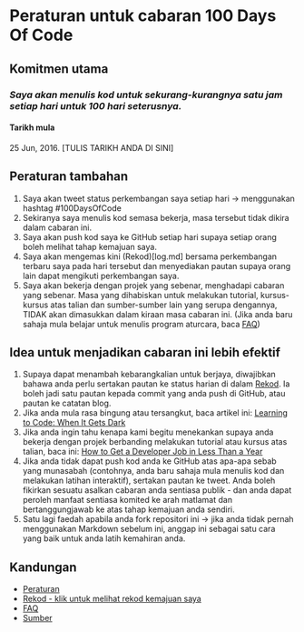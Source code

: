 # Peraturan untuk cabaran 100 Days Of Code

## Komitmen utama
### *Saya akan menulis kod untuk sekurang-kurangnya satu jam setiap hari untuk 100 hari seterusnya.*

#### Tarikh mula
25 Jun, 2016. [TULIS TARIKH ANDA DI SINI]

## Peraturan tambahan
1. Saya akan tweet status perkembangan saya setiap hari -> menggunakan hashtag #100DaysOfCode
2. Sekiranya saya menulis kod semasa bekerja, masa tersebut tidak dikira dalam cabaran ini.
3. Saya akan push kod saya ke GitHub setiap hari supaya setiap orang boleh melihat tahap kemajuan saya.
4. Saya akan mengemas kini (Rekod)[log.md] bersama perkembangan terbaru saya pada hari tersebut dan menyediakan pautan supaya orang lain dapat mengikuti perkembangan saya.
5. Saya akan bekerja dengan projek yang sebenar, menghadapi cabaran yang sebenar. Masa yang dihabiskan untuk melakukan tutorial, kursus-kursus atas talian dan sumber-sumber lain yang serupa dengannya, TIDAK akan dimasukkan dalam kiraan masa cabaran ini. (Jika anda baru sahaja mula belajar untuk menulis program aturcara, baca [FAQ](FAQ.md))


## Idea untuk menjadikan cabaran ini lebih efektif
1. Supaya dapat menambah kebarangkalian untuk berjaya, diwajibkan bahawa anda perlu sertakan pautan ke status harian di dalam [Rekod](log.md). Ia boleh jadi satu pautan kepada commit yang anda push di GitHub, atau pautan ke catatan blog.
2. Jika anda mula rasa bingung atau tersangkut, baca artikel ini: [Learning to Code: When It Gets Dark](https://medium.freecodecamp.com/learning-to-code-when-it-gets-dark-e485edfb58fd)
3. Jika anda ingin tahu kenapa kami begitu menekankan supaya anda  bekerja dengan projek berbanding melakukan tutorial atau kursus atas talian, baca ini: [How to Get a Developer Job in Less Than a Year](https://medium.freecodecamp.com/how-to-get-a-developer-job-in-less-than-a-year-c27bbfe71645)
4. Jika anda tidak dapat push kod anda ke GitHub atas apa-apa sebab yang munasabah (contohnya, anda baru sahaja mula menulis kod dan melakukan latihan interaktif), sertakan pautan ke tweet. Anda boleh fikirkan sesuatu asalkan cabaran anda sentiasa publik - dan anda dapat peroleh manfaat sentiasa komited ke arah matlamat dan bertanggungjawab ke atas tahap kemajuan anda sendiri.
5. Satu lagi faedah apabila anda fork repositori ini -> jika anda tidak pernah menggunakan Markdown sebelum ini, anggap ini sebagai satu cara yang baik untuk anda latih kemahiran anda.

## Kandungan
* [Peraturan](rules.md)
* [Rekod - klik untuk melihat rekod kemajuan saya](log.md)
* [FAQ](FAQ.md)
* [Sumber](resources.md)
